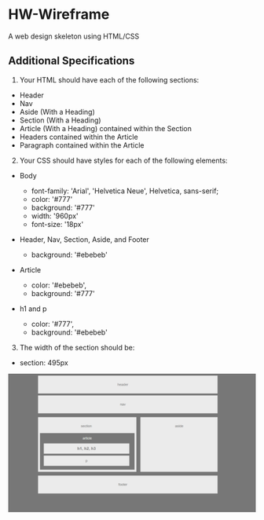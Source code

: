 # HW-Wireframe
A web design skeleton using HTML/CSS

## Additional Specifications

1. Your HTML should have each of the following sections:

* Header
* Nav
* Aside (With a Heading)
* Section (With a Heading)
* Article (With a Heading) contained within the Section
* Headers contained within the Article
* Paragraph contained within the Article


2. Your CSS should have styles for each of the following elements:

- Body

  - font-family: 'Arial', 'Helvetica Neue', Helvetica, sans-serif;
  - color: '#777'
  - background: '#777'
  - width: '960px'
  - font-size: '18px'


- Header, Nav, Section, Aside, and Footer

  - background: '#ebebeb'

- Article

  - color: '#ebebeb',
  - background: '#777'

- h1 and p

  - color: '#777',
  - background: '#ebebeb'


3. The width of the section should be:

- section: 495px

![Wirefram Image](/Image/Easier-Layout.png)